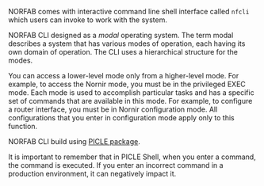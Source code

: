 NORFAB comes with interactive command line shell interface called ``nfcli`` 
which users can invoke to work with the system.

NORFAB CLI designed as a *modal* operating system. The term modal 
describes a system that has various modes of operation, each having its own 
domain of operation. The CLI uses a hierarchical structure for the modes.

You can access a lower-level mode only from a higher-level mode. For example, 
to access the Nornir mode, you must be in the privileged EXEC mode. Each mode 
is used to accomplish particular tasks and has a specific set of commands that 
are available in this mode. For example, to configure a router interface, you 
must be in Nornir configuration mode. All configurations that you enter in 
configuration mode apply only to this function.

NORFAB CLI build using [PICLE package](https://github.com/dmulyalin/picle).

It is important to remember that in PICLE Shell, when you enter a command, the 
command is executed. If you enter an incorrect command in a production environment, 
it can negatively impact it.








